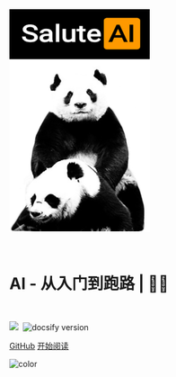 <img src="img/1.jpg" width = "250" alt="Salute_Elasticsearch" align=center />

<br><h1><B>AI - 从入门到跑路 | 🚴‍♂️ </B></h1><br>

<img src="https://img.shields.io/github/repo-size/goudemaoningsir/Salute_AI.svg?label=Repo%20size&style=flat-square&color=red" height="20">
  <img src="https://img.shields.io/badge/license-MIT-blue" data-origin="https://choosealicense.com/licenses/mit/" alt="">
  <img src="https://img.shields.io/badge/docsify-v4.13.1-brightgreen" data-origin="https://github.com/docsifyjs/docsify" alt="docsify version">


[GitHub](https://github.com/goudemaoningsir/Salute_AI)
[开始阅读](/README.md)


<!-- 背景色 -->
![color](#fff)



